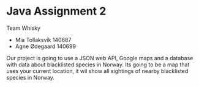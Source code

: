 # Java Assignment 2

Team Whisky

- Mia Tollaksvik  140687
- Agne Ødegaard   140699


Our project is going to use a JSON web API, Google maps and a database with data about blacklisted species in Norway. Its going to be a map that uses your current location, it wil show all sightings of nearby blacklisted species in Norway.